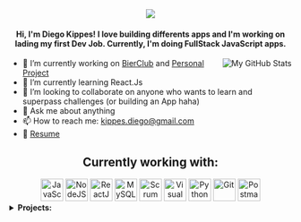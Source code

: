 <div align="center">
  <img src="https://user-images.githubusercontent.com/61224068/107318448-8e8c1980-6a7b-11eb-9f36-526b95e18def.gif"/>
  <h4>Hi, I'm Diego Kippes! I love building differents apps and I'm working on lading my first Dev Job. Currently, I'm doing FullStack JavaScript apps.</h4>
</div>

  <img align="right" alt="My GitHub Stats" src="https://github-readme-stats.vercel.app/api/top-langs/?username=dkippes&show_icons=true&theme=midnight-purple" />
  
- 🔭 I’m currently working on [BierClub](https://github.com/Evaristodantur/BierClub) and [Personal Project](https://github.com/dkippes/Adm-Presupuesto-Personal)
- 🌱 I’m currently learning React.Js
- 👯 I’m looking to collaborate on anyone who wants to learn and superpass challenges (or building an App haha)
- 💬 Ask me about anything
- 📫 How to reach me: kippes.diego@gmail.com
- 📝 [Resume](https://drive.google.com/file/d/1eOLaxy0UuDIx-TUGBiNzYIkijFyVZ7hi/view?usp=sharing)

<div align="center">
	<h2>Currently working with:</h2>
	<img title="JavaScript" alt="JavaScript" src="https://cdn.iconscout.com/icon/free/png-256/javascript-2752148-2284965.png" width="40" height="40" />
	<img title="NodeJS" alt="NodeJS" src="https://cdn.iconscout.com/icon/free/png-512/node-js-1174925.png" width="40" height="40" />	
  	<img title="ReactJS" alt="ReactJS" src="https://github.com/hussainweb/hussainweb/raw/main/icons/react.png" width="40" height="40" />
  	<img title="MySQL" alt="MySQL" src="https://raw.githubusercontent.com/Thomas-George-T/Thomas-George-T/master/assets/mysql.svg" width="40" height="40" />
  	<img title="Scrum" alt="Scrum" src="https://3.bp.blogspot.com/-Plcz3gK2JYE/V2Ff_DYiz6I/AAAAAAAABoU/J4s2dDBVjW8HbZ70tlVPeLdQsJ1NzyM4ACLcB/s1600/agile-icon.png" width="40" height="40" />
	<img title="Visual Studio Code" alt="Visual Studio Code" src="https://github.com/hussainweb/hussainweb/raw/main/icons/vscode.png" width="40" height="40" />
	<img title="Python" alt="Python" src="https://raw.githubusercontent.com/Thomas-George-T/Thomas-George-T/master/assets/python.svg" width="40" height="40" />
	<img title="Git" alt="Git" src="https://github.com/hussainweb/hussainweb/raw/main/icons/git.png" width="40" height="40" />
  	<img title="Postman" alt="Postman" src="https://camo.githubusercontent.com/93b32389bf746009ca2370de7fe06c3b5146f4c99d99df65994f9ced0ba41685/68747470733a2f2f7777772e766563746f726c6f676f2e7a6f6e652f6c6f676f732f676574706f73746d616e2f676574706f73746d616e2d69636f6e2e737667" width="40" height="40" />
 </div>
  
<details><summary><b>Projects:</b></summary>

<ul>
	<li><h2><a target="_blank" href="https://github.com/Evaristodantur/BierClub">---> BierClub</a></h2></li>
	<li><h2><a target="_blank" href="https://github.com/dkippes/Adm-Presupuesto-Personal">---> Administrative Budget APP</a></h2></li>
</ul>

    
</details>  
